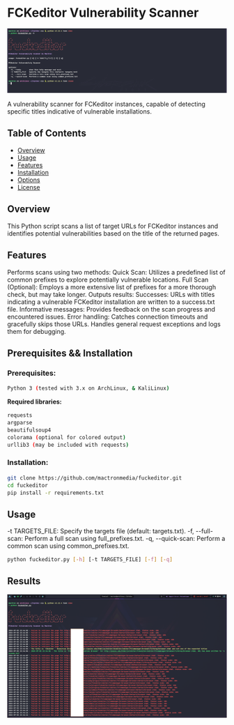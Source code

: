 # FCKeditor Vulnerability Scanner

![Banner](banner.png)

A vulnerability scanner for FCKeditor instances, capable of detecting specific titles indicative of vulnerable installations.

## Table of Contents
- [Overview](#overview)
- [Usage](#usage)
- [Features](#features)
- [Installation](#installation)
- [Options](#options)
- [License](#license)

## Overview
This Python script scans a list of target URLs for FCKeditor instances and identifies potential vulnerabilities based on the title of the returned pages.


## Features

Performs scans using two methods:
Quick Scan: Utilizes a predefined list of common prefixes to explore potentially vulnerable locations.
Full Scan (Optional): Employs a more extensive list of prefixes for a more thorough check, but may take longer.
Outputs results:
Successes: URLs with titles indicating a vulnerable FCKeditor installation are written to a success.txt file.
Informative messages: Provides feedback on the scan progress and encountered issues.
Error handling:
Catches connection timeouts and gracefully skips those URLs.
Handles general request exceptions and logs them for debugging.

## Prerequisites && Installation

### Prerequisites:
```bash
Python 3 (tested with 3.x on ArchLinux, & KaliLinux)
```

**Required libraries:**
```bash
requests
argparse
beautifulsoup4
colorama (optional for colored output)
urllib3 (may be included with requests)
```

### Installation:

```bash
git clone https://github.com/mactronmedia/fuckeditor.git
cd fuckeditor
pip install -r requirements.txt
```

## Usage

-t TARGETS_FILE: Specify the targets file (default: targets.txt).
-f, --full-scan: Perform a full scan using full_prefixes.txt.
-q, --quick-scan: Perform a common scan using common_prefixes.txt.

```bash
python fuckeditor.py [-h] [-t TARGETS_FILE] [-f] [-q]
```

## Results

![Results](results.png)


